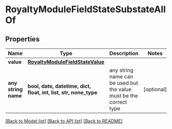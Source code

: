 # RoyaltyModuleFieldStateSubstateAllOf


## Properties
Name | Type | Description | Notes
------------ | ------------- | ------------- | -------------
**value** | [**RoyaltyModuleFieldStateValue**](RoyaltyModuleFieldStateValue.md) |  | 
**any string name** | **bool, date, datetime, dict, float, int, list, str, none_type** | any string name can be used but the value must be the correct type | [optional]

[[Back to Model list]](../README.md#documentation-for-models) [[Back to API list]](../README.md#documentation-for-api-endpoints) [[Back to README]](../README.md)


